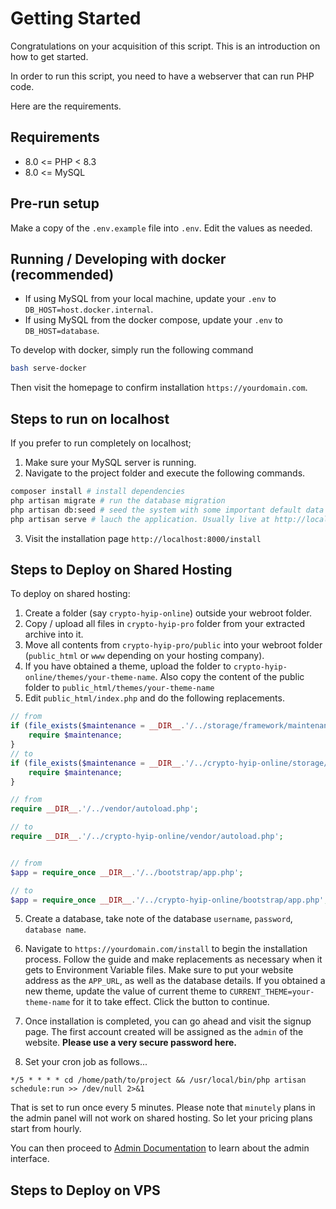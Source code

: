 # Getting Started

Congratulations on your acquisition of this script. This is an introduction on how to get started.

In order to run this script, you need to have a webserver that can run PHP code. 

Here are the requirements.

## Requirements
*  8.0 <= PHP < 8.3
* 8.0 <= MySQL

## Pre-run setup
Make a copy of the `.env.example` file into `.env`. Edit the values as needed.

## Running / Developing with docker (recommended)

* If using MySQL from your local machine, update your `.env` to `DB_HOST=host.docker.internal`.
* If using MySQL from the docker compose, update your `.env` to `DB_HOST=database`.

To develop with docker, simply run the following command
```bash
bash serve-docker
```

Then visit the homepage to confirm installation `https://yourdomain.com`.

## Steps to run on localhost
If you prefer to run completely on localhost;
1. Make sure your MySQL server is running.
2. Navigate to the project folder and execute the following commands.
```bash
composer install # install dependencies
php artisan migrate # run the database migration
php artisan db:seed # seed the system with some important default data
php artisan serve # lauch the application. Usually live at http://localhost:8000.

```
3. Visit the installation page `http://localhost:8000/install`

## Steps to Deploy on Shared Hosting
To deploy on shared hosting:
1. Create a folder (say `crypto-hyip-online`) outside your webroot folder.
2. Copy / upload all files in `crypto-hyip-pro` folder from your extracted archive into it.
3. Move all contents from `crypto-hyip-pro/public` into your webroot  folder (`public_html` or `www` depending on your hosting company).
4. If you have obtained a theme, upload the folder to `crypto-hyip-online/themes/your-theme-name`. Also copy the content of the public folder to `public_html/themes/your-theme-name`
5. Edit `public_html/index.php` and do the following replacements.

```php
// from 
if (file_exists($maintenance = __DIR__.'/../storage/framework/maintenance.php')) {
    require $maintenance;
}
// to
if (file_exists($maintenance = __DIR__.'/../crypto-hyip-online/storage/framework/maintenance.php')) {
    require $maintenance;
}

// from
require __DIR__.'/../vendor/autoload.php';

// to
require __DIR__.'/../crypto-hyip-online/vendor/autoload.php';


// from 
$app = require_once __DIR__.'/../bootstrap/app.php';

// to 
$app = require_once __DIR__.'/../crypto-hyip-online/bootstrap/app.php';

```

5. Create a database, take note of the database `username`, `password`, `database name`.

6. Navigate to `https://yourdomain.com/install` to begin the installation process. Follow the guide and make replacements as necessary when it gets to Environment Variable files. Make sure to put your website address as the `APP_URL`, as well as the database details. If you obtained a new theme, update the value of current theme to `CURRENT_THEME=your-theme-name` for it to take effect. Click the button to continue.

7. Once installation is completed, you can go ahead and visit the signup page. The first account created will be assigned as the `admin` of the website. **Please use a very secure password here.**

8. Set your cron job as follows...
```
*/5 * * * * cd /home/path/to/project && /usr/local/bin/php artisan schedule:run >> /dev/null 2>&1

```
That is set to run once every 5 minutes. Please note that `minutely` plans in the admin panel will not work on shared hosting. So let your pricing plans start from hourly.


You can then proceed to [Admin Documentation](../02-admin-dashboard/README.md) to learn about the admin interface.

## Steps to Deploy on VPS

